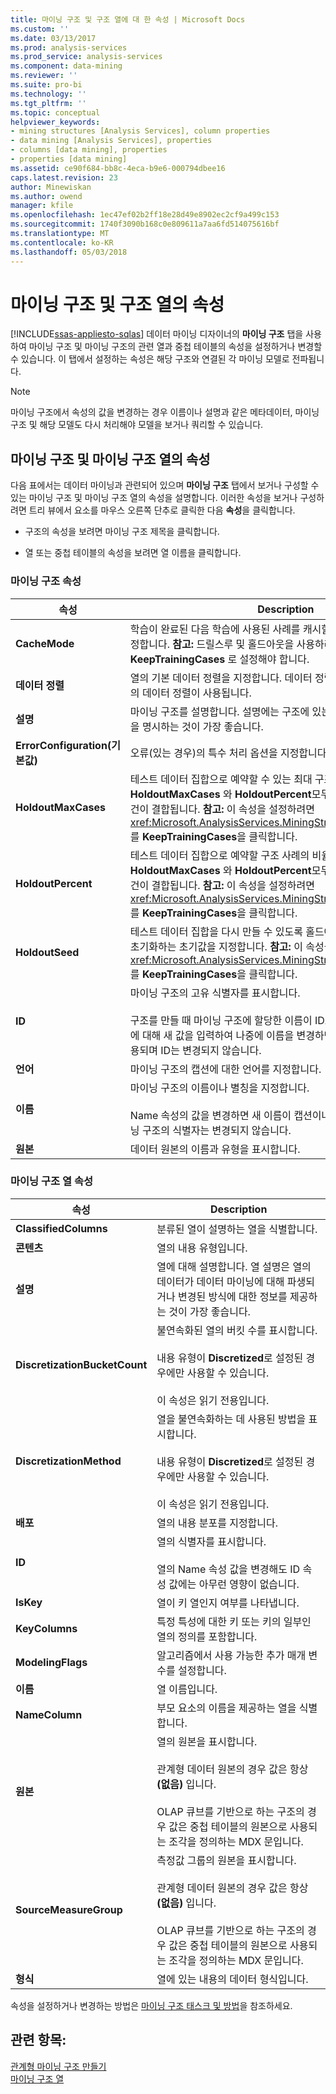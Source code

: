```yaml
---
title: 마이닝 구조 및 구조 열에 대 한 속성 | Microsoft Docs
ms.custom: ''
ms.date: 03/13/2017
ms.prod: analysis-services
ms.prod_service: analysis-services
ms.component: data-mining
ms.reviewer: ''
ms.suite: pro-bi
ms.technology: ''
ms.tgt_pltfrm: ''
ms.topic: conceptual
helpviewer_keywords:
- mining structures [Analysis Services], column properties
- data mining [Analysis Services], properties
- columns [data mining], properties
- properties [data mining]
ms.assetid: ce90f684-bb8c-4eca-b9e6-000794dbee16
caps.latest.revision: 23
author: Minewiskan
ms.author: owend
manager: kfile
ms.openlocfilehash: 1ec47ef02b2ff18e28d49e8902ec2cf9a499c153
ms.sourcegitcommit: 1740f3090b168c0e809611a7aa6fd514075616bf
ms.translationtype: MT
ms.contentlocale: ko-KR
ms.lasthandoff: 05/03/2018
---
```

# <a name="properties-for-mining-structure-and-structure-columns"></a>마이닝 구조 및 구조 열의 속성
[!INCLUDE[ssas-appliesto-sqlas](../../includes/ssas-appliesto-sqlas.md)]
  데이터 마이닝 디자이너의 **마이닝 구조** 탭을 사용하여 마이닝 구조 및 마이닝 구조의 관련 열과 중첩 테이블의 속성을 설정하거나 변경할 수 있습니다. 이 탭에서 설정하는 속성은 해당 구조와 연결된 각 마이닝 모델로 전파됩니다.  
  
> [!NOTE]  
>  마이닝 구조에서 속성의 값을 변경하는 경우 이름이나 설명과 같은 메타데이터, 마이닝 구조 및 해당 모델도 다시 처리해야 모델을 보거나 쿼리할 수 있습니다.  
  
## <a name="properties-of-mining-structures-and-mining-structure-columns"></a>마이닝 구조 및 마이닝 구조 열의 속성  
 다음 표에서는 데이터 마이닝과 관련되어 있으며 **마이닝 구조** 탭에서 보거나 구성할 수 있는 마이닝 구조 및 마이닝 구조 열의 속성을 설명합니다. 이러한 속성을 보거나 구성하려면 트리 뷰에서 요소를 마우스 오른쪽 단추로 클릭한 다음 **속성**을 클릭합니다.  
  
-   구조의 속성을 보려면 마이닝 구조 제목을 클릭합니다.  
  
-   열 또는 중첩 테이블의 속성을 보려면 열 이름을 클릭합니다.  
  
### <a name="properties-of-the-mining-structure"></a>마이닝 구조 속성  
  
|속성|Description|  
|--------------|-----------------|  
|**CacheMode**|학습이 완료된 다음 학습에 사용된 사례를 캐시할지, 아니면 삭제할지를 지정합니다. **참고:**  드릴스루 및 홀드아웃을 사용하려면 이 속성을 **KeepTrainingCases** 로 설정해야 합니다.|  
|**데이터 정렬**|열의 기본 데이터 정렬을 지정합니다. 데이터 정렬을 지정하지 않으면 서버의 데이터 정렬이 사용됩니다.|  
|**설명**|마이닝 구조를 설명합니다. 설명에는 구조에 있는 데이터의 용도와 컴퍼지션을 명시하는 것이 가장 좋습니다.|  
|**ErrorConfiguration(기본값)**|오류(있는 경우)의 특수 처리 옵션을 지정합니다.|  
|**HoldoutMaxCases**|테스트 데이터 집합으로 예약할 수 있는 최대 구조 사례 수를 지정합니다.  **HoldoutMaxCases** 와 **HoldoutPercent**모두에 대한 값을 지정하면 조건이 결합됩니다. **참고:**  이 속성을 설정하려면 <xref:Microsoft.AnalysisServices.MiningStructure.CacheMode%2A> 를 **KeepTrainingCases**을 클릭합니다.|  
|**HoldoutPercent**|테스트 데이터 집합으로 예약할 구조 사례의 비율을 지정합니다. **HoldoutMaxCases** 와 **HoldoutPercent**모두에 대한 값을 지정하면 조건이 결합됩니다. **참고:**  이 속성을 설정하려면 <xref:Microsoft.AnalysisServices.MiningStructure.CacheMode%2A> 를 **KeepTrainingCases**을 클릭합니다.|  
|**HoldoutSeed**|테스트 데이터 집합을 다시 만들 수 있도록 홀드아웃 테스트 집합의 분할을 초기화하는 초기값을 지정합니다. **참고:**  이 속성을 설정하려면 <xref:Microsoft.AnalysisServices.MiningStructure.CacheMode%2A> 를 **KeepTrainingCases**을 클릭합니다.|  
|**ID**|마이닝 구조의 고유 식별자를 표시합니다.<br /><br /> 구조를 만들 때 마이닝 구조에 할당한 이름이 ID로 사용됩니다. **Name** 속성에 대해 새 값을 입력하여 나중에 이름을 변경하면 새 이름이 별칭으로만 사용되며 ID는 변경되지 않습니다.|  
|**언어**|마이닝 구조의 캡션에 대한 언어를 지정합니다.|  
|**이름**|마이닝 구조의 이름이나 별칭을 지정합니다.<br /><br /> Name 속성의 값을 변경하면 새 이름이 캡션이나 별칭으로만 사용되며 마이닝 구조의 식별자는 변경되지 않습니다.|  
|**원본**|데이터 원본의 이름과 유형을 표시합니다.|  
  
### <a name="properties-of-the-mining-structure-columns"></a>마이닝 구조 열 속성  
  
|속성|Description|  
|--------------|-----------------|  
|**ClassifiedColumns**|분류된 열이 설명하는 열을 식별합니다.|  
|**콘텐츠**|열의 내용 유형입니다.|  
|**설명**|열에 대해 설명합니다. 열 설명은 열의 데이터가 데이터 마이닝에 대해 파생되거나 변경된 방식에 대한 정보를 제공하는 것이 가장 좋습니다.|  
|**DiscretizationBucketCount**|불연속화된 열의 버킷 수를 표시합니다.<br /><br /> 내용 유형이 **Discretized**로 설정된 경우에만 사용할 수 있습니다.<br /><br /> 이 속성은 읽기 전용입니다.|  
|**DiscretizationMethod**|열을 불연속화하는 데 사용된 방법을 표시합니다.<br /><br /> 내용 유형이 **Discretized**로 설정된 경우에만 사용할 수 있습니다.<br /><br /> 이 속성은 읽기 전용입니다.|  
|**배포**|열의 내용 분포를 지정합니다.|  
|**ID**|열의 식별자를 표시합니다.<br /><br /> 열의 Name 속성 값을 변경해도 ID 속성 값에는 아무런 영향이 없습니다.|  
|**IsKey**|열이 키 열인지 여부를 나타냅니다.|  
|**KeyColumns**|특정 특성에 대한 키 또는 키의 일부인 열의 정의를 포함합니다.|  
|**ModelingFlags**|알고리즘에서 사용 가능한 추가 매개 변수를 설정합니다.|  
|**이름**|열 이름입니다.|  
|**NameColumn**|부모 요소의 이름을 제공하는 열을 식별합니다.|  
|**원본**|열의 원본을 표시합니다.<br /><br /> 관계형 데이터 원본의 경우 값은 항상 **(없음)** 입니다.<br /><br /> OLAP 큐브를 기반으로 하는 구조의 경우 값은 중첩 테이블의 원본으로 사용되는 조각을 정의하는 MDX 문입니다.|  
|**SourceMeasureGroup**|측정값 그룹의 원본을 표시합니다.<br /><br /> 관계형 데이터 원본의 경우 값은 항상 **(없음)** 입니다.<br /><br /> OLAP 큐브를 기반으로 하는 구조의 경우 값은 중첩 테이블의 원본으로 사용되는 조각을 정의하는 MDX 문입니다.|  
|**형식**|열에 있는 내용의 데이터 형식입니다.|  
  
 속성을 설정하거나 변경하는 방법은 [마이닝 구조 태스크 및 방법](../../analysis-services/data-mining/mining-structure-tasks-and-how-tos.md)을 참조하세요.  
  
## <a name="see-also"></a>관련 항목:  
 [관계형 마이닝 구조 만들기](../../analysis-services/data-mining/create-a-relational-mining-structure.md)   
 [마이닝 구조 열](../../analysis-services/data-mining/mining-structure-columns.md)  
  
  
